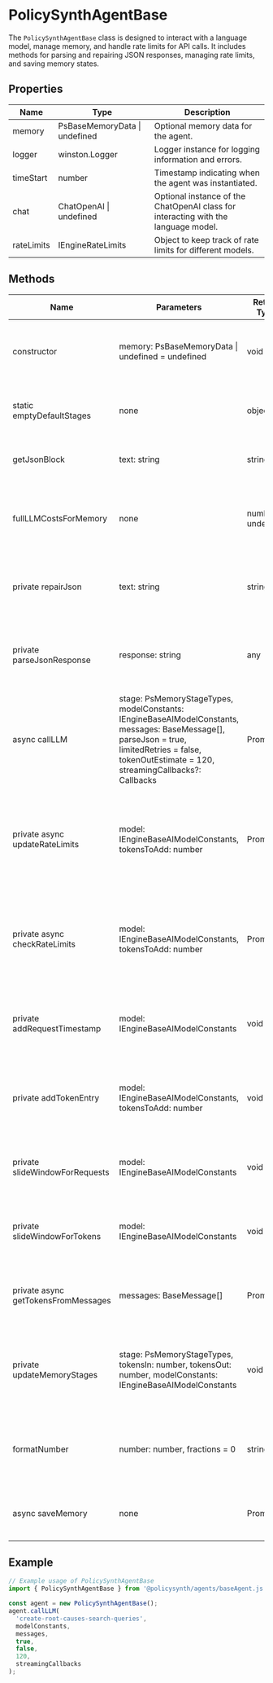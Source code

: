 # PolicySynthAgentBase

The `PolicySynthAgentBase` class is designed to interact with a language model, manage memory, and handle rate limits for API calls. It includes methods for parsing and repairing JSON responses, managing rate limits, and saving memory states.

## Properties

| Name       | Type                | Description                                                                 |
|------------|---------------------|-----------------------------------------------------------------------------|
| memory     | PsBaseMemoryData \| undefined | Optional memory data for the agent.                                           |
| logger     | winston.Logger      | Logger instance for logging information and errors.                          |
| timeStart  | number              | Timestamp indicating when the agent was instantiated.                        |
| chat       | ChatOpenAI \| undefined | Optional instance of the ChatOpenAI class for interacting with the language model. |
| rateLimits | IEngineRateLimits   | Object to keep track of rate limits for different models.                    |

## Methods

| Name                    | Parameters                                                                 | Return Type         | Description                                                                                     |
|-------------------------|---------------------------------------------------------------------------|---------------------|-------------------------------------------------------------------------------------------------|
| constructor             | memory: PsBaseMemoryData \| undefined = undefined                         | void                | Initializes the agent with optional memory data.                                                |
| static emptyDefaultStages | none                                                                      | object              | Returns an object with default stages for the agent.                                            |
| getJsonBlock            | text: string                                                               | string              | Extracts a JSON block from a given text.                                                        |
| fullLLMCostsForMemory   | none                                                                       | number \| undefined | Calculates the total cost of memory stages in terms of tokens.                                   |
| private repairJson      | text: string                                                               | string              | Repairs a given JSON string using the `jsonrepair` library.                                      |
| private parseJsonResponse | response: string                                                          | any                 | Parses a JSON response, attempting to repair it if parsing fails.                               |
| async callLLM           | stage: PsMemoryStageTypes, modelConstants: IEngineBaseAIModelConstants, messages: BaseMessage[], parseJson = true, limitedRetries = false, tokenOutEstimate = 120, streamingCallbacks?: Callbacks | Promise<any>        | Calls the language model with the given parameters and handles retries and rate limits.          |
| private async updateRateLimits | model: IEngineBaseAIModelConstants, tokensToAdd: number               | Promise<void>       | Updates the rate limits for a given model by adding the current request and token count.         |
| private async checkRateLimits | model: IEngineBaseAIModelConstants, tokensToAdd: number                | Promise<void>       | Checks if the rate limits for a given model have been reached and waits if necessary.            |
| private addRequestTimestamp | model: IEngineBaseAIModelConstants                                      | void                | Adds a timestamp for the current request to the rate limits.                                     |
| private addTokenEntry    | model: IEngineBaseAIModelConstants, tokensToAdd: number                    | void                | Adds a token entry for the current request to the rate limits.                                   |
| private slideWindowForRequests | model: IEngineBaseAIModelConstants                                    | void                | Slides the window for request timestamps to remove old entries.                                  |
| private slideWindowForTokens | model: IEngineBaseAIModelConstants                                      | void                | Slides the window for token entries to remove old entries.                                       |
| private async getTokensFromMessages | messages: BaseMessage[]                                          | Promise<number>     | Gets the total number of tokens from a list of messages.                                         |
| private updateMemoryStages | stage: PsMemoryStageTypes, tokensIn: number, tokensOut: number, modelConstants: IEngineBaseAIModelConstants | void                | Updates the memory stages with the given token counts and costs.                                 |
| formatNumber             | number: number, fractions = 0                                              | string              | Formats a number to a string with a specified number of decimal places.                          |
| async saveMemory         | none                                                                       | Promise<void>       | Saves the current memory state to Redis.                                                         |

## Example

```typescript
// Example usage of PolicySynthAgentBase
import { PolicySynthAgentBase } from '@policysynth/agents/baseAgent.js';

const agent = new PolicySynthAgentBase();
agent.callLLM(
  'create-root-causes-search-queries',
  modelConstants,
  messages,
  true,
  false,
  120,
  streamingCallbacks
);
```